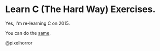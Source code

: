 # Learn C (The Hard Way) Exercises.

Yes, I'm re-learning C on 2015.

You can do the [same](http://c.learncodethehardway.org/book/).

@pixelhorror